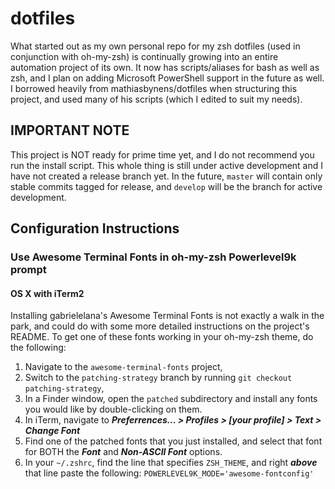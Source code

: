 # dotfiles

What started out as my own personal repo for my zsh dotfiles (used in conjunction with oh-my-zsh)
is continually growing into an entire automation project of its own. It now has scripts/aliases for
bash as well as zsh, and I plan on adding Microsoft PowerShell support in the future as well. I
borrowed heavily from mathiasbynens/dotfiles when structuring this project, and used many of his
scripts (which I edited to suit my needs).

## IMPORTANT NOTE

This project is NOT ready for prime time yet, and I do not recommend you run the install script.
This whole thing is still under active development and I have not created a release branch yet. In
the future, `master` will contain only stable commits tagged for release, and `develop` will be
the branch for active development.

## Configuration Instructions

### Use Awesome Terminal Fonts in oh-my-zsh Powerlevel9k prompt

#### OS X with iTerm2

Installing gabrielelana's Awesome Terminal Fonts is not exactly a walk in the park, and could do
with some more detailed instructions on the project's README. To get one of these fonts working
in your oh-my-zsh theme, do the following:

1. Navigate to the `awesome-terminal-fonts` project,
2. Switch to the `patching-strategy` branch by running `git checkout patching-strategy`,
3. In a Finder window, open the `patched` subdirectory and install any fonts you would like by
double-clicking on them.
4. In iTerm, navigate to ***Preferrences... > Profiles > [your profile] > Text > Change Font***
5. Find one of the patched fonts that you just installed, and select that font for BOTH the
***Font*** and ***Non-ASCII Font*** options.
6. In your `~/.zshrc`, find the line that specifies `ZSH_THEME`, and right ***above*** that line
paste the following: `POWERLEVEL9K_MODE='awesome-fontconfig'`
